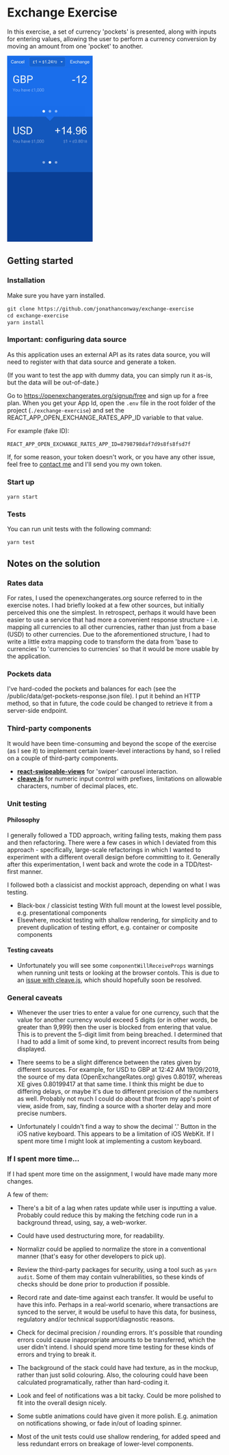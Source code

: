 # Exchange Exercise

In this exercise, a set of currency 'pockets' is presented, along with inputs for entering values, allowing the user to perform a currency conversion by moving an amount from one 'pocket' to another.

<img src="/docs/exchange-screenshot.jpg?raw=true" alt="Screenshot of the Exchange screen" width="200px" />

## Getting started

### Installation

Make sure you have yarn installed.

```
git clone https://github.com/jonathanconway/exchange-exercise
cd exchange-exercise
yarn install
```

### Important: configuring data source

As this application uses an external API as its rates data source, you will need to register with that data source and generate a token.

(If you want to test the app with dummy data, you can simply run it as-is, but the data will be out-of-date.)

Go to https://openexchangerates.org/signup/free and sign up for a free plan. When you get your App Id, open the `.env` file in the root folder of the project (`./exchange-exercise`) and set the REACT_APP_OPEN_EXCHANGE_RATES_APP_ID variable to that value.

For example (fake ID):

```
REACT_APP_OPEN_EXCHANGE_RATES_APP_ID=8798798daf7d9s8fs8fsd7f
```

If, for some reason, your token doesn't work, or you have any other issue, feel free to [contact me](mailto:jonathan.conway@gmail.com) and I'll send you my own token.

### Start up

```
yarn start
```

### Tests

You can run unit tests with the following command:

```
yarn test
```

## Notes on the solution

### Rates data

For rates, I used the openexchangerates.org source referred to in the exercise notes. I had briefly looked at a few other sources, but initially perceived this one the simplest. In retrospect, perhaps it would have been easier to use a service that had more a convenient response structure - i.e. mapping all currencies to all other currencies, rather than just from a base (USD) to other currencies. Due to the aforementioned structure, I had to write a little extra mapping code to transform the data from 'base to currencies' to 'currencies to currencies' so that it would be more usable by the application.

### Pockets data

I've hard-coded the pockets and balances for each (see the /public/data/get-pockets-response.json file). I put it behind an HTTP method, so that in future, the code could be changed to retrieve it from a server-side endpoint.

### Third-party components

It would have been time-consuming and beyond the scope of the exercise (as I see it) to implement certain lower-level interactions by hand, so I relied on a couple of third-party components.

* **[react-swipeable-views](https://react-swipeable-views.com)** for 'swiper' carousel interaction.
* **[cleave.js](https://nosir.github.io/cleave.js/)** for numeric input control with prefixes, limitations on allowable characters, number of decimal places, etc.

### Unit testing

#### Philosophy

I generally followed a TDD approach, writing failing tests, making them pass and then refactoring. There were a few cases in which I deviated from this approach - specifically, large-scale refactorings in which I wanted to experiment with a different overall design before committing to it. Generally after this experimentation, I went back and wrote the code in a TDD/test-first manner.

I followed both a classicist and mockist approach, depending on what I was testing.

* Black-box / classicist testing With full mount at the lowest level possible, e.g. presentational components
* Elsewhere, mockist testing with shallow rendering, for simplicity and to prevent duplication of testing effort, e.g. container or composite components

#### Testing caveats

* Unfortunately you will see some `componentWillReceiveProps` warnings when running unit tests or looking at the browser contols. This is due to an [issue with cleave.js](https://github.com/nosir/cleave.js/issues/510), which should hopefully soon be resolved.

### General caveats

* Whenever the user tries to enter a value for one currency, such that the value for another currency would exceed 5 digits (or in other words, be greater than 9,999) then the user is blocked from entering that value. This is to prevent the 5-digit limit from being breached. I determined that I had to add a limit of some kind, to prevent incorrect results from being displayed.

* There seems to be a slight difference between the rates given by different sources. For example, for USD to GBP at 12:42 AM 19/09/2019, the source of my data (OpenExchangeRates.org) gives 0.80197, whereas XE gives 0.80199417 at that same time. I think this might be due to differing delays, or maybe it's due to different precision of the numbers as well. Probably not much I could do about that from my app's point of view, aside from, say, finding a source with a shorter delay and more precise numbers.

* Unfortunately I couldn't find a way to show the decimal '.' Button in the iOS native keyboard. This appears to be a limitation of iOS WebKit. If I spent more time I might look at implementing a custom keyboard. 

### If I spent more time...

If I had spent more time on the assignment, I would have made many more changes.

A few of them:

* There's a bit of a lag when rates update while user is inputting a value. Probably could reduce this by making the fetching code run in a background thread, using, say, a web-worker.

* Could have used destructuring more, for readability.

* Normalizr could be applied to normalize the store in a conventional manner (that's easy for other developers to pick up).

* Review the third-party packages for security, using a tool such as `yarn audit`. Some of them may contain vulnerabilities, so these kinds of checks should be done prior to production if possible.

* Record rate and date-time against each transfer. It would be useful to have this info. Perhaps in a real-world scenario, where transactions are synced to the server, it would be useful to have this data, for business, regulatory and/or technical support/diagnostic reasons.

* Check for decimal precision / rounding errors. It's possible that rounding errors could cause inappropriate amounts to be transferred, which the user didn't intend. I should spend more time testing for these kinds of errors and trying to break it.

* The background of the stack could have had texture, as in the mockup, rather than just solid colouring. Also, the colouring could have been calculated programatically, rather than hard-coding it.

* Look and feel of notifications was a bit tacky. Could be more polished to fit into the overall design nicely.

* Some subtle animations could have given it more polish. E.g. animation on notifications showing, or fade in/out of loading spinner.

* Most of the unit tests could use shallow rendering, for added speed and less redundant errors on breakage of lower-level components.